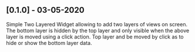 ## [0.1.0] - 03-05-2020

Simple Two Layered Widget allowing to add two layers of views on screen.
The bottom layer is hidden by the top layer and only visible when the above layer is moved using a click action.
Top layer and be moved by click as to hide or show the bottom layer data.
